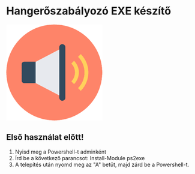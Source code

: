 # Hangerőszabályozó EXE készítő
![Logo](readme_fileok/vol.png)
## Első használat előtt! 

1. Nyisd meg a Powershell-t adminként
2. Írd be a következő parancsot: Install-Module ps2exe
3. A telepítés után nyomd meg az "A" betűt, majd zárd be a Powershell-t.
